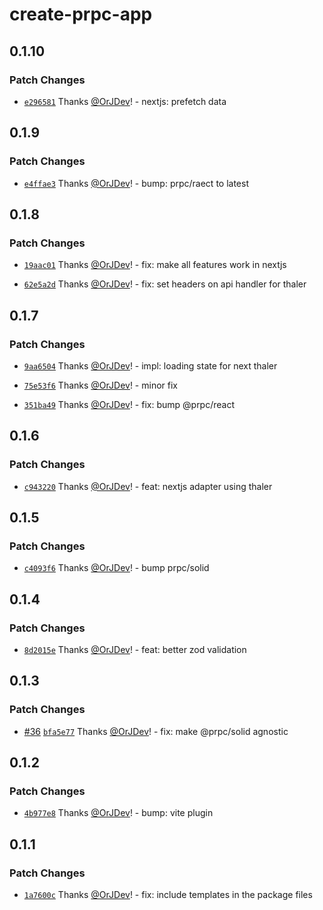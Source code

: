 # create-prpc-app

## 0.1.10

### Patch Changes

- [`e296581`](https://github.com/OrJDev/prpc/commit/e296581f2c4264c3e84c6b44cd780a4c4df3f8e8) Thanks [@OrJDev](https://github.com/OrJDev)! - nextjs: prefetch data

## 0.1.9

### Patch Changes

- [`e4ffae3`](https://github.com/OrJDev/prpc/commit/e4ffae3ca912f99b9afa55fa9faa10f9c9d90dd9) Thanks [@OrJDev](https://github.com/OrJDev)! - bump: prpc/raect to latest

## 0.1.8

### Patch Changes

- [`19aac01`](https://github.com/OrJDev/prpc/commit/19aac01e73b012ca888ca556a706d1f63da671c2) Thanks [@OrJDev](https://github.com/OrJDev)! - fix: make all features work in nextjs

- [`62e5a2d`](https://github.com/OrJDev/prpc/commit/62e5a2d209c2f7cbc45bb8c3386d62656fa4015d) Thanks [@OrJDev](https://github.com/OrJDev)! - fix: set headers on api handler for thaler

## 0.1.7

### Patch Changes

- [`9aa6504`](https://github.com/OrJDev/prpc/commit/9aa65040dca46b55daf809c8e8d8ff787d2fc3af) Thanks [@OrJDev](https://github.com/OrJDev)! - impl: loading state for next thaler

- [`75e53f6`](https://github.com/OrJDev/prpc/commit/75e53f6a59ada67dbe4c530512d6ddaa563fab48) Thanks [@OrJDev](https://github.com/OrJDev)! - minor fix

- [`351ba49`](https://github.com/OrJDev/prpc/commit/351ba4918e836635558811bdda74437148287862) Thanks [@OrJDev](https://github.com/OrJDev)! - fix: bump @prpc/react

## 0.1.6

### Patch Changes

- [`c943220`](https://github.com/OrJDev/prpc/commit/c94322078fbec489feca07c36ea3b21ff98ee05b) Thanks [@OrJDev](https://github.com/OrJDev)! - feat: nextjs adapter using thaler

## 0.1.5

### Patch Changes

- [`c4093f6`](https://github.com/OrJDev/prpc/commit/c4093f6345d130c544a12a105ebafc3200eccade) Thanks [@OrJDev](https://github.com/OrJDev)! - bump prpc/solid

## 0.1.4

### Patch Changes

- [`8d2015e`](https://github.com/OrJDev/prpc/commit/8d2015e3cd3534cab4f3b663fc5cb162c7270aa1) Thanks [@OrJDev](https://github.com/OrJDev)! - feat: better zod validation

## 0.1.3

### Patch Changes

- [#36](https://github.com/OrJDev/prpc/pull/36) [`bfa5e77`](https://github.com/OrJDev/prpc/commit/bfa5e778b091de03a96e66873c5399b960562ade) Thanks [@OrJDev](https://github.com/OrJDev)! - fix: make @prpc/solid agnostic

## 0.1.2

### Patch Changes

- [`4b977e8`](https://github.com/OrJDev/prpc/commit/4b977e8ae67f7677b13cdde0f64a7eef52b4d013) Thanks [@OrJDev](https://github.com/OrJDev)! - bump: vite plugin

## 0.1.1

### Patch Changes

- [`1a7600c`](https://github.com/OrJDev/prpc/commit/1a7600cc751fc653218bb1e30640608b5a1da243) Thanks [@OrJDev](https://github.com/OrJDev)! - fix: include templates in the package files
